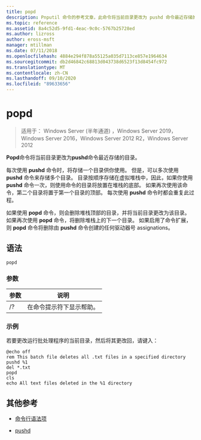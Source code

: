 ```yaml
---
title: popd
description: Pnputil 命令的参考文章，此命令将当前目录更改为 pushd 命令最近存储的目录。
ms.topic: reference
ms.assetid: 8a4c52d5-9fd1-4eac-9c0c-5767b25728ed
ms.author: lizross
author: eross-msft
manager: mtillman
ms.date: 07/11/2018
ms.openlocfilehash: 4884e294f878a55125a035d7113ce857e1964634
ms.sourcegitcommit: db2d46842c68813d043738d6523f13d8454fc972
ms.translationtype: MT
ms.contentlocale: zh-CN
ms.lasthandoff: 09/10/2020
ms.locfileid: "89633656"
---
```

# <a name="popd"></a>popd

> 适用于： Windows Server (半年通道) ，Windows Server 2019，Windows Server 2016，Windows Server 2012 R2，Windows Server 2012

**Popd**命令将当前目录更改为**pushd**命令最近存储的目录。

每次使用 **pushd** 命令时，将存储一个目录供你使用。 但是，可以多次使用 **pushd** 命令来存储多个目录。 目录按顺序存储在虚拟堆栈中，因此，如果你使用 **pushd** 命令一次，则使用命令的目录将放置在堆栈的底部。 如果再次使用该命令，第二个目录将置于第一个目录的顶部。 每次使用 **pushd** 命令时都会重复此过程。

如果使用 **popd** 命令，则会删除堆栈顶部的目录，并将当前目录更改为该目录。 如果再次使用 **popd** 命令，将删除堆栈上的下一个目录。 如果启用了命令扩展，则 **popd** 命令将删除由 **pushd** 命令创建的任何驱动器号 assignations。

## <a name="syntax"></a>语法

```
popd
```

### <a name="parameters"></a>参数

| 参数 | 说明 |
|--|--|
| /? | 在命令提示符下显示帮助。 |

### <a name="examples"></a>示例

若要更改运行批处理程序的当前目录，然后将其更改回，请键入：

```
@echo off
rem This batch file deletes all .txt files in a specified directory
pushd %1
del *.txt
popd
cls
echo All text files deleted in the %1 directory
```

## <a name="additional-references"></a>其他参考

- [命令行语法项](command-line-syntax-key.md)

- [pushd](pushd.md)
